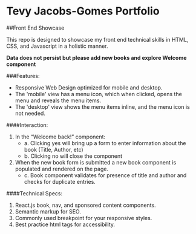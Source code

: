 # Tevy Jacobs-Gomes Portfolio
##Front End Showcase

This repo is designed to showcase my front end technical skills in HTML, CSS, and Javascript in a holistic manner.

**Data does not persist but please add new books and explore Welcome component**

###Features:

- Responsive Web Design optimized for mobile and desktop.
- The 'mobile' view has a menu icon, which when clicked, opens the menu and reveals the menu items.
- The 'desktop' view shows the menu items inline, and the menu icon is not needed.


####Interaction:
1. In the “Welcome back!” component:
	* a. Clicking yes will bring up a form to enter information about the book (Title, Author, etc)
	* b. Clicking no will close the component
2. When the new book form is submitted a new book component is populated and rendered on the page.
	* c. Book component validates for presence of title and author and checks for duplicate entries.


####Technical Specs:
1. React.js book, nav, and sponsored content components.
2. Semantic markup for SEO.
3. Commonly used breakpoint for your responsive styles.
4. Best practice html tags for accessibility.
